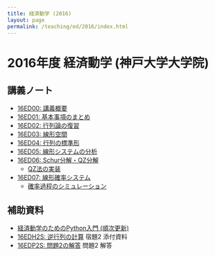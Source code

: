 ```yaml
---
title: 経済動学 (2016)
layout: page
permalink: /teaching/ed/2016/index.html
---
```

# 2016年度 経済動学 (神戸大学大学院)

## 講義ノート

- [16ED00: 講義概要](/teaching/16ED00.pdf)
- [16ED01: 基本事項のまとめ](/teaching/16ED01.pdf)
- [16ED02: 行列論の復習](/teaching/16ED02.pdf)
- [16ED03: 線形空間](/teaching/16ED03.pdf)
- [16ED04: 行列の標準形](/teaching/16ED04.pdf)
- [16ED05: 線形システムの分析](/teaching/16ED05.pdf)
- [16ED06: Schur分解・QZ分解](/teaching/16ED06.pdf)
  - [QZ法の実装](http://nbviewer.jupyter.org/github/kenjisato/www.kenjisato.jp/blob/gh-pages/teaching/QZMethod.ipynb)
- [16ED07: 線形確率システム](/teaching/16ED07.pdf)
  - [確率過程のシミュレーション](http://nbviewer.jupyter.org/github/kenjisato/www.kenjisato.jp/blob/gh-pages/teaching/StochasticProcess.ipynb)

## 補助資料

- [経済動学のためのPython入門 (順次更新)](http://kenjisato.github.io/pynote/)
- [16EDH2S: 逆行列の計算](/teaching/16EDH2S.pdf) 宿題2 添付資料
- [16EDP2S: 問題2の解答](/teaching/16EDP2S.pdf) 問題2 解答
